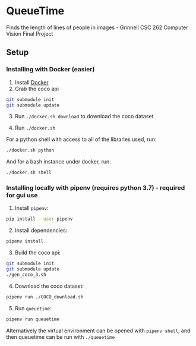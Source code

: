 # QueueTime
Finds the length of lines of people in images - Grinnell CSC 262 Computer Vision Final Project

## Setup
### Installing with Docker (easier)
1. Install [Docker](https://www.docker.com/get-started)
2. Grab the coco api

```bash
git submodule init
git submodule update
```

3. Run `./docker.sh download` to download the coco dataset

4. Run `./docker.sh`

For a python shell with access to all of the libraries used, run:

```bash
./docker.sh python
```

And for a bash instance under docker, run:

```bash
./docker.sh shell
```
### Installing locally with pipenv (requires python 3.7) - required for gui use
1. Install `pipenv`:
```bash
pip install --user pipenv
```

2. Install dependencies:

```bash
pipenv install
```

3. Build the coco api:

```bash
git submodule init
git submodule update
./gen_coco_3.sh
```
4. Download the coco dataset:

```bash
pipenv run ./COCO_download.sh
```

5. Run `queuetime`:

```bash
pipenv run queuetime
```

Alternatively the virtual environment can be opened with `pipenv shell`, and then queuetime can be run with `./queuetime`
